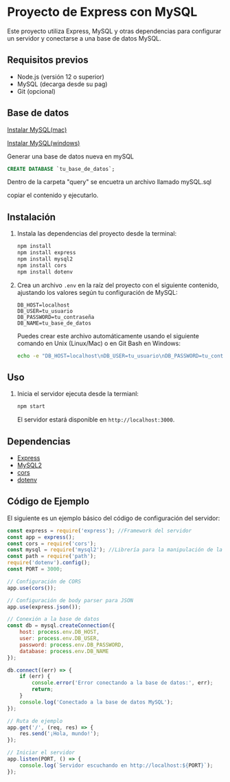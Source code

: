 # Proyecto de Express con MySQL

Este proyecto utiliza Express, MySQL y otras dependencias para configurar un servidor y conectarse a una base de datos MySQL.

## Requisitos previos

- Node.js (versión 12 o superior)
- MySQL (decarga desde su pag)
- Git (opcional)

## Base de datos

[Instalar MySQL(mac)](https://www.youtube.com/watch?v=-3KBIEraskU&ab_channel=GroverTec)

[Instalar MySQL(windows)](https://www.youtube.com/watch?v=DoUrxEsbV8Y&ab_channel=GroverTec)

Generar una base de datos nueva en mySQL

```sql
CREATE DATABASE `tu_base_de_datos`;
```

Dentro de la carpeta "query" se encuetra un archivo llamado mySQL.sql

copiar el contenido y ejecutarlo.

## Instalación

1. Instala las dependencias del proyecto desde la terminal:

   ```bash
   npm install
   npm install express
   npm install mysql2
   npm install cors
   npm install dotenv
   ```
2. Crea un archivo `.env` en la raíz del proyecto con el siguiente contenido, ajustando los valores según tu configuración de MySQL:

   ```plaintext
   DB_HOST=localhost
   DB_USER=tu_usuario
   DB_PASSWORD=tu_contraseña
   DB_NAME=tu_base_de_datos
   ```

   Puedes crear este archivo automáticamente usando el siguiente comando en Unix (Linux/Mac) o en Git Bash en Windows:

   ```bash
   echo -e "DB_HOST=localhost\nDB_USER=tu_usuario\nDB_PASSWORD=tu_contraseña\nDB_NAME=tu_base_de_datos" > .env
   ```

## Uso

1. Inicia el servidor ejecuta desde la termianl:

   ```bash
   npm start
   ```

   El servidor estará disponible en `http://localhost:3000`.

## Dependencias

- [Express](https://expressjs.com/)
- [MySQL2](https://www.npmjs.com/package/mysql2)
- [cors](https://www.npmjs.com/package/cors)
- [dotenv](https://www.npmjs.com/package/dotenv)

## Código de Ejemplo

El siguiente es un ejemplo básico del código de configuración del servidor:

```javascript
const express = require('express'); //Framework del servidor 
const app = express();
const cors = require('cors');
const mysql = require('mysql2'); //Librería para la manipulación de la base de datos
const path = require('path');
require('dotenv').config();
const PORT = 3000;

// Configuración de CORS
app.use(cors());

// Configuración de body parser para JSON
app.use(express.json());

// Conexión a la base de datos
const db = mysql.createConnection({
    host: process.env.DB_HOST,
    user: process.env.DB_USER,
    password: process.env.DB_PASSWORD,
    database: process.env.DB_NAME
});

db.connect((err) => {
    if (err) {
        console.error('Error conectando a la base de datos:', err);
        return;
    }
    console.log('Conectado a la base de datos MySQL');
});

// Ruta de ejemplo
app.get('/', (req, res) => {
    res.send('¡Hola, mundo!');
});

// Iniciar el servidor
app.listen(PORT, () => {
    console.log(`Servidor escuchando en http://localhost:${PORT}`);
});
```
